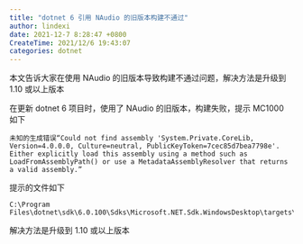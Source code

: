 ```yaml
---
title: "dotnet 6 引用 NAudio 的旧版本构建不通过"
author: lindexi
date: 2021-12-7 8:28:47 +0800
CreateTime: 2021/12/6 19:43:07
categories: dotnet
---
```


本文告诉大家在使用 NAudio 的旧版本导致构建不通过问题，解决方法是升级到 1.10 或以上版本

<!--more-->


<!-- CreateTime:2021/12/6 19:43:07 -->

<!-- 发布 -->

在更新 dotnet 6 项目时，使用了 NAudio 的旧版本，构建失败，提示 MC1000 如下

```
未知的生成错误“Could not find assembly 'System.Private.CoreLib, Version=4.0.0.0, Culture=neutral, PublicKeyToken=7cec85d7bea7798e'. Either explicitly load this assembly using a method such as LoadFromAssemblyPath() or use a MetadataAssemblyResolver that returns a valid assembly.”
```

提示的文件如下

```
C:\Program Files\dotnet\sdk\6.0.100\Sdks\Microsoft.NET.Sdk.WindowsDesktop\targets\Microsoft.WinFX.targets
```

解决方法是升级到 1.10 或以上版本

